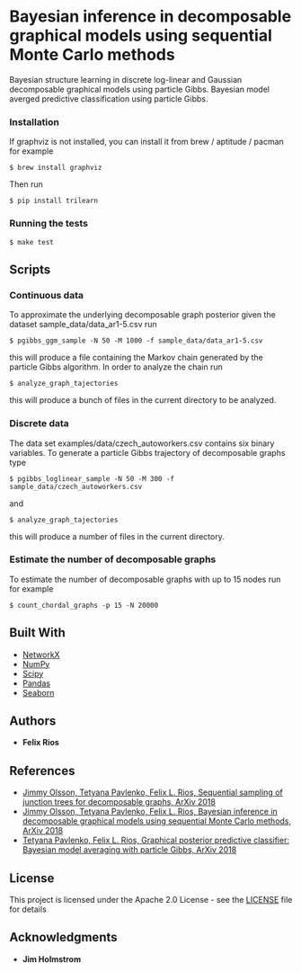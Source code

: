# Bayesian inference in decomposable graphical models using sequential Monte Carlo methods
Bayesian structure learning in discrete log-linear and Gaussian decomposable graphical models using particle Gibbs.
Bayesian model averged predictive classification using particle Gibbs.
### Installation

If graphviz is not installed, you can install it from brew / aptitude / pacman for example
```
$ brew install graphviz
```
Then run
```
$ pip install trilearn
```

### Running the tests

```
$ make test
```

## Scripts
### Continuous data
To approximate the underlying decomposable graph posterior given the dataset sample_data/data_ar1-5.csv run
```
$ pgibbs_ggm_sample -N 50 -M 1000 -f sample_data/data_ar1-5.csv
```
this will produce a file containing the Markov chain generated by the particle Gibbs algorithm. 
In order to analyze the chain run
```
$ analyze_graph_tajectories
```
this will produce a bunch of files in the current directory to be analyzed.

### Discrete data
The data set examples/data/czech_autoworkers.csv contains six binary variables.
To generate a particle Gibbs trajectory of decomposable graphs type
```
$ pgibbs_loglinear_sample -N 50 -M 300 -f sample_data/czech_autoworkers.csv
```
and
```
$ analyze_graph_tajectories
```
this will produce a number of files in the current directory.

### Estimate the number of decomposable graphs
To estimate the number of decomposable graphs with up to 15 nodes run for example
```
$ count_chordal_graphs -p 15 -N 20000
```
## Built With

* [NetworkX](https://networkx.github.io/documentation/stable/index.html)
* [NumPy](https://docs.scipy.org/doc/)
* [Scipy](https://docs.scipy.org/doc/)
* [Pandas](http://pandas.pydata.org/pandas-docs/stable/)
* [Seaborn](https://seaborn.pydata.org/api.html)
## Authors

* **Felix Rios**

## References
* [Jimmy Olsson, Tetyana Pavlenko, Felix L. Rios, Sequential sampling of junction trees for decomposable graphs,
 ArXiv 2018](https://arxiv.org/abs/1806.00584)
* [Jimmy Olsson, Tetyana Pavlenko, Felix L. Rios, Bayesian inference in decomposable graphical models using sequential Monte Carlo methods, ArXiv 2018](https://arxiv.org/abs/1805.12571)
* [Tetyana Pavlenko, Felix L. Rios, Graphical posterior predictive classifier: Bayesian model averaging with particle Gibbs, ArXiv 2018](https://arxiv.org/abs/1707.06792)

## License

This project is licensed under the Apache 2.0 License - see the [LICENSE](LICENSE) file for details

## Acknowledgments

* **Jim Holmstrom**
